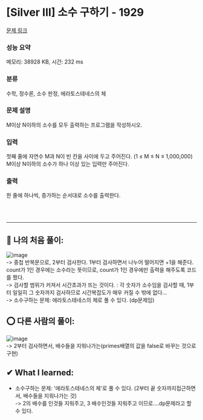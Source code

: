 # [Silver III] 소수 구하기 - 1929 

[문제 링크](https://www.acmicpc.net/problem/1929) 

### 성능 요약

메모리: 38928 KB, 시간: 232 ms

### 분류

수학, 정수론, 소수 판정, 에라토스테네스의 체

### 문제 설명

<p>M이상 N이하의 소수를 모두 출력하는 프로그램을 작성하시오.</p>

### 입력 

 <p>첫째 줄에 자연수 M과 N이 빈 칸을 사이에 두고 주어진다. (1 ≤ M ≤ N ≤ 1,000,000) M이상 N이하의 소수가 하나 이상 있는 입력만 주어진다.</p>

### 출력 

 <p>한 줄에 하나씩, 증가하는 순서대로 소수를 출력한다.</p> <br><br>

<hr>

## 👑 나의 처음 풀이: <br>
![image](https://user-images.githubusercontent.com/70849122/229185730-b5f730b5-22dc-4c69-9dca-8bc630448f0c.png) <br>
-> 중첩 반복문으로, 2부터 검사한다. 1부터 검사하면서 나누어 떨어지면 +1을 해준다. count가 1인 경우에는 소수라는 뜻이므로, count가 1인 경우에만 출력을 해주도록 코드를 짰다. <br>
-> 검사할 범위가 커져서 시간초과가 뜨는 것이다. : 각 숫자가 소수임을 검사할 때, 1부터 일일히 그 숫자까지 검사하므로 시간복잡도가 매우 커질 수 밖에 없다...<br>
-> 소수구하는 문제: 에라토스테네스의 체로 풀 수 있다. (dp문제임)

## ⭕ 다른 사람의 풀이: <br>
![image](https://user-images.githubusercontent.com/70849122/229185640-6eba8ed8-70cc-4b3a-9822-37c3932a003e.png) <br>
-> 2부터 검사하면서, 배수들을 지워나가는(primes배열의 값을 false로 바꾸는 것으로 구현)<br>

## ✔ What I learned: <br>
- 소수구하는 문제: '에라토스테네스의 체'로 풀 수 있다. (2부터 끝 숫자까지접근하면서, 배수들을 지워나가는 것) <br>
-> 2의 배수를 인것들 지워주고, 3 배수인것들 지워주고 이므로....dp문제라고 할 수 있다. <br><br>
